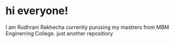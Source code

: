 # hi everyone!
I am Rudhrani Rakhecha currently purusing my mastrers from MBM Enginerring College.
just another repositiory

